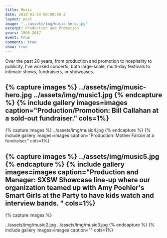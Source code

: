 ```yaml
---
title: Music
date: 2018-01-24 00:00:00 Z
layout: post
image: "../assets/img/music-hero.jpg"
excerpt: Production and Promotion
years: 1998-2017
event: true
comments: true
show: true
---
```


Over the past 20 years, from production and promotion to hospitality to publicity, I've worked concerts, both large-scale, multi-day festivals to intimate shows, fundraisers, or showcases. 
 
{% capture images %}
	../assets/img/music-hero.jpg
  ../assets/img/music1.jpg
{% endcapture %}
{% include gallery images=images caption="Production/Promotion: Bill Callahan at a sold-out fundraiser." cols=1%}
------

{% capture images %}
	../assets/img/music4.jpg
{% endcapture %}
{% include gallery images=images caption="Production: Mother Falcon at a fundraiser." cols=1%}

{% capture images %}
	../assets/img/music5.jpg
{% endcapture %}
{% include gallery images=images caption="Production and Manager: SXSW Showcase line-up where our organization teamed up with Amy Poehler's Smart Girls at the Party to have kids watch and interview bands. " cols=1%}
----
{% capture images %}

  ../assets/img/music2.jpg
  ../assets/img/music3.jpg
{% endcapture %}
{% include gallery images=images caption="" cols=1%}
